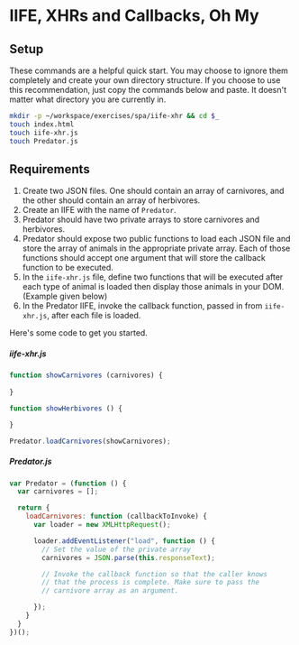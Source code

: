 # IIFE, XHRs and Callbacks, Oh My

## Setup

These commands are a helpful quick start. You may choose to ignore them completely and create your own directory structure. If you choose to use this recommendation, just copy the commands below and paste. It doesn't matter what directory you are currently in.

```bash
mkdir -p ~/workspace/exercises/spa/iife-xhr && cd $_
touch index.html
touch iife-xhr.js
touch Predator.js
```

## Requirements

1. Create two JSON files. One should contain an array of carnivores, and the other should contain an array of herbivores.
1. Create an IIFE with the name of `Predator`.
1. Predator should have two private arrays to store carnivores and herbivores.
1. Predator should expose two public functions to load each JSON file and store the array of animals in the appropriate private array. Each of those functions should accept one argument that will store the callback function to be executed.
1. In the `iife-xhr.js` file, define two functions that will be executed after each type of animal is loaded then display those animals in your DOM. (Example given below)
1. In the Predator IIFE, invoke the callback function, passed in from `iife-xhr.js`, after each file is loaded.

Here's some code to get you started.

##### iife-xhr.js

```js
function showCarnivores (carnivores) {
  
}

function showHerbivores () {

}

Predator.loadCarnivores(showCarnivores);
```

##### Predator.js

```js
var Predator = (function () {
  var carnivores = [];

  return {
    loadCarnivores: function (callbackToInvoke) {
      var loader = new XMLHttpRequest();

      loader.addEventListener("load", function () {
        // Set the value of the private array
        carnivores = JSON.parse(this.responseText);

        // Invoke the callback function so that the caller knows
        // that the process is complete. Make sure to pass the 
        // carnivore array as an argument.

      });
    }
  }
})();
```


